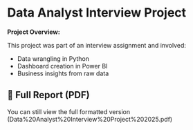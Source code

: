 # Data Analyst Interview Project

**Project Overview:**

This project was part of an interview assignment and involved:
- Data wrangling in Python
- Dashboard creation in Power BI
- Business insights from raw data

## 🔗 Full Report (PDF)
You can still view the full formatted version (Data%20Analyst%20Interview%20Project%202025.pdf)

